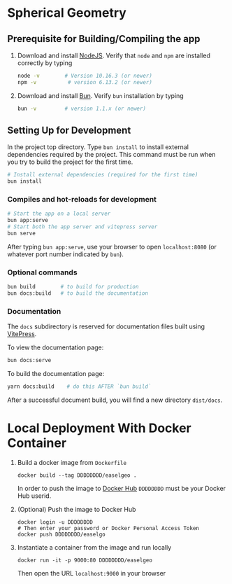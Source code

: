 # Spherical Geometry

## Prerequisite for Building/Compiling the app

1. Download and install [NodeJS](https://nodejs.org/en/download/). Verify that `node` and `npm` are installed correctly by typing

   ```bash
   node -v        # Version 10.16.3 (or newer)
   npm -v          # version 6.13.2 (or newer)
   ```

2. Download and install [Bun](https://bun.sh). Verify `bun` installation by typing

   ```bash
   bun -v         # version 1.1.x (or newer)
   ```

## Setting Up for Development

In the project top directory. Type `bun install` to install external dependencies required by the project. This command must be run when you try to build the project for the first time.

```bash
# Install external dependencies (required for the first time)
bun install
```

### Compiles and hot-reloads for development

```bash
# Start the app on a local server
bun app:serve
# Start both the app server and vitepress server
bun serve
```

After typing `bun app:serve`, use your browser to open `localhost:8080` (or whatever port number indicated by `bun`).

### Optional commands

```bash
bun build        # to build for production
bun docs:build   # to build the documentation
```

### Documentation

The `docs` subdirectory is reserved for documentation files built using [VitePress](https://vitepress.dev/).

To view the documentation page:

```bash
bun docs:serve
```

To build the documentation page:

```bash
yarn docs:build    # do this AFTER `bun build`
```

After a successful document build, you will find a new directory `dist/docs`.

# Local Deployment With Docker Container

1. Build a docker image from `Dockerfile`

   ```
   docker build --tag DDDDDDDD/easelgeo .
   ```
   In order to push the image to [Docker Hub](docker.io) `DDDDDDDD` must be your Docker Hub userid.

2. (Optional) Push the image to Docker Hub

   ```
   docker login -u DDDDDDDD
   # Then enter your password or Docker Personal Access Token
   docker push DDDDDDDD/easelgo
   ```

3. Instantiate a container from the image and run locally

   ```
   docker run -it -p 9000:80 DDDDDDDD/easelgeo
   ```
   Then open the URL `localhost:9000` in your browser